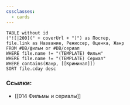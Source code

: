 ```yaml
---
cssclasses:
  - cards
---
```

```dataview
TABLE without id
("![|200](" + coverUrl + ")") as Постер,
file.link as Название, Режиссер, Оценка, Жанр
FROM #DB/фильм or #DB/сериал
WHERE file.name != "(TEMPLATE) Фильм"
WHERE file.name != "(TEMPLATE) Сериал" 
WHERE contains(Жанр, [[Криминал]])
SORT file.cday desc
```
### Ссылки: 
- [[014 Фильмы и сериалы]]